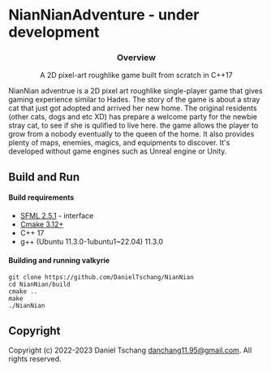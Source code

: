 # NianNianAdventure - under development
<div align="center">

<h3>Overview</h3>
<p>A 2D pixel-art roughlike game built from scratch in C++17</p>

</div>

NianNian adventrue is a 2D pixel art roughlike single-player game that gives gaming experience similar to Hades.
The story of the game is about a stray cat that just got adopted and arrived her new home. The original residents (other cats, dogs and etc XD) has prepare a welcome party for the newbie stray cat, to see if she is qulified to live here. 
the game allows the player to grow from a nobody eventually to the queen of the home. It also provides plenty of maps, enemies, magics, and equipments to discover.
It's developed without game engines such as Unreal engine or Unity.

## Build and Run
#### Build requirements
- [SFML 2.5.1](https://www.sfml-dev.org/index.php) - interface
- [Cmake 3.12+](https://cmake.org/)
- C++ 17
- g++ (Ubuntu 11.3.0-1ubuntu1~22.04) 11.3.0

#### Building and running valkyrie

```
git clone https://github.com/DanielTschang/NianNian
cd NianNian/build
cmake ..
make
./NianNian
```


## Copyright
Copyright (c) 2022-2023 Daniel Tschang <danchang11.95@gmail.com>. All rights reserved.
